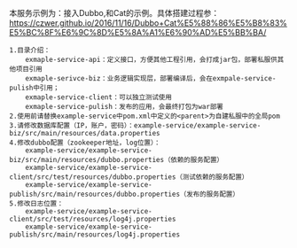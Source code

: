 本服务示例为：接入Dubbo,和Cat的示例。具体搭建过程参：https://czwer.github.io/2016/11/16/Dubbo+Cat%E5%88%86%E5%B8%83%E5%BC%8F%E6%9C%8D%E5%8A%A1%E6%90%AD%E5%BB%BA/

	1.目录介绍：
		exmaple-service-api：定义接口，方便其他工程引用，会打成jar包，部署私服供其他项目引用
		exmaple-serivce-biz：业务逻辑实现层，部署编译后，会在exmpale-service-pulish中引用；
		exmaple-service-client：可以独立测试使用
		exmaple-service-pulish：发布的应用，会最终打包为war部署
	2.使用前请替换example-service中pom.xml中定义的<parent>为自建私服中的全局pom
	3.请修改数据库配置（IP，账户，密码）：example-service/example-service-biz/src/main/resources/data.properties
	4.修改dubbo配置（zookeeper地址，log位置）：
		example-service/example-service-biz/src/main/resources/dubbo.properties（依赖的服务配置）
		example-service/example-service-client/src/test/resources/dubbo.properties（测试依赖的服务配置）
		example-service/example-service-publish/src/main/resources/dubbo.properties（发布的服务配置）
	5.修改日志位置：
		example-service/example-service-client/src/test/resources/log4j.properties
		example-service/example-service-publish/src/main/resources/log4j.properties
		